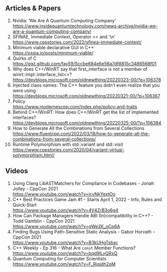 ## Articles & Papers
1. Nvidia: ‘We Are A Quantum Computing Company’  
    https://www.insidequantumtechnology.com/news-archive/nvidia-we-are-a-quantum-computing-company/
2. SFINAE, Immediate Context, Operator << and '\n'  
    https://www.cppstories.com/2022/sfinea-immediate-context/
3. Minimum viable declarative GUI in C++  
    https://ossia.io/posts/minimum-viable/
4. Quirks of C  
    https://gist.github.com/fay59/5ccbe684e6e56a7df8815c3486568f01
5. Why does C++/WinRT say that first_interface is not a member of winrt::impl::interface_list<>?  
    https://devblogs.microsoft.com/oldnewthing/20220323-00/?p=106378
6. Injected class names: The C++ feature you didn’t even realize that you were using  
    https://devblogs.microsoft.com/oldnewthing/20220321-00/?p=106367
7. Policy  
    https://www.modernescpp.com/index.php/policy-and-traits
8. Behind C++/WinRT: How does C++/WinRT get the list of implemented interfaces?  
    https://devblogs.microsoft.com/oldnewthing/20220325-00/?p=106384
9. How to Generate All the Combinations from Several Collections  
    https://www.fluentcpp.com/2022/03/18/how-to-generate-all-the-combinations-from-several-collections/
10. Runtime Polymorphism with std::variant and std::visit  
    https://www.cppstories.com/2020/04/variant-virtual-polymorphism.html/



## Videos
1. Using Clang LibASTMatchers for Compliance in Codebases - Jonah Jolley - CppCon 2021  
    https://www.youtube.com/watch?v=icvNkYextOo
2. C++ Best Practices Game Jam #1 - Starts April 1, 2022 - Info, Rules and Quick-Start  
    https://www.youtube.com/watch?v=4V4ZrB3o6g4
3. How Can Package Managers Handle ABI (In)compatibility in C++? - Todd Gamblin - CppCon 2021  
    https://www.youtube.com/watch?v=gWe2K_oCp6A
4. Finding Bugs Using Path-Sensitive Static Analysis - Gabor Horvath - CppCon 2021  
    https://www.youtube.com/watch?v=B3kUHgTsbxc
5. C++ Weekly - Ep 316 - What Are `const` Member Functions?  
    https://www.youtube.com/watch?v=bqd9ILyQRxQ
6. Quantum Computing for Computer Scientists  
    https://www.youtube.com/watch?v=F_Riqjdh2oM
